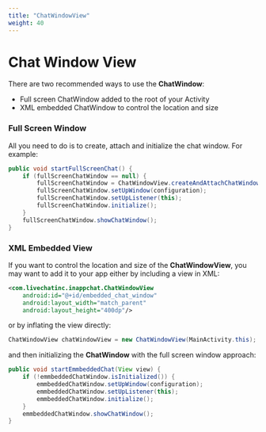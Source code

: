 ```yaml
---
title: "ChatWindowView"
weight: 40
---
```


# Chat Window View

There are two recommended ways to use the **ChatWindow**:

*   Full screen ChatWindow added to the root of your Activity
*   XML embedded ChatWindow to control the location and size

### Full Screen Window

All you need to do is to create, attach and initialize the chat window. For example:

```java
public void startFullScreenChat() {
    if (fullScreenChatWindow == null) {
        fullScreenChatWindow = ChatWindowView.createAndAttachChatWindowInstance(getActivity());
        fullScreenChatWindow.setUpWindow(configuration);
        fullScreenChatWindow.setUpListener(this);
        fullScreenChatWindow.initialize();
    }
    fullScreenChatWindow.showChatWindow();
}
```

### XML Embedded View

If you want to control the location and size of the **ChatWindowView**, you may want to add it to your app either by including a view in XML:

```xml
<com.livechatinc.inappchat.ChatWindowView
    android:id="@+id/embedded_chat_window"
    android:layout_width="match_parent"
    android:layout_height="400dp"/>
```

or by inflating the view directly:

```java
ChatWindowView chatWindowView = new ChatWindowView(MainActivity.this);
```

and then initializing the **ChatWindow** with the full screen window approach:

```java
public void startEmmbeddedChat(View view) {
    if (!emmbeddedChatWindow.isInitialized()) {
        emmbeddedChatWindow.setUpWindow(configuration);
        emmbeddedChatWindow.setUpListener(this);
        emmbeddedChatWindow.initialize();
    }
    emmbeddedChatWindow.showChatWindow();
}
```
